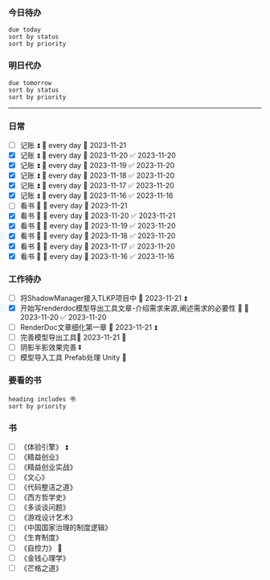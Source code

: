 ### 今日待办
```tasks
due today
sort by status
sort by priority
```

### 明日代办
```tasks
due tomorrow
sort by status
sort by priority
```

---
### 日常
- [ ] 记账 ⏫ 🔁 every day 📅 2023-11-21
- [x] 记账 ⏫ 🔁 every day 📅 2023-11-20 ✅ 2023-11-20
- [x] 记账 ⏫ 🔁 every day 📅 2023-11-19 ✅ 2023-11-20
- [x] 记账 ⏫ 🔁 every day 📅 2023-11-18 ✅ 2023-11-20
- [x] 记账 ⏫ 🔁 every day 📅 2023-11-17 ✅ 2023-11-20
- [x] 记账 ⏫ 🔁 every day 📅 2023-11-16 ✅ 2023-11-16
- [ ] 看书 🔼 🔁 every day 📅 2023-11-21
- [x] 看书 🔼 🔁 every day 📅 2023-11-20 ✅ 2023-11-21
- [x] 看书 🔼 🔁 every day 📅 2023-11-19 ✅ 2023-11-20
- [x] 看书 🔼 🔁 every day 📅 2023-11-18 ✅ 2023-11-20
- [x] 看书 🔼 🔁 every day 📅 2023-11-17 ✅ 2023-11-20
- [x] 看书 🔼 🔁 every day 📅 2023-11-16 ✅ 2023-11-16

### 工作待办
- [ ] 将ShadowManager接入TLKP项目中 📅 2023-11-21 ⏫ 
- [x] 开始写renderdoc模型导出工具文章-介绍需求来源,阐述需求的必要性 🔺 📅 2023-11-20 ✅ 2023-11-20
- [ ] RenderDoc文章细化第一章 📅 2023-11-21 ⏫ 
- [ ] 完善模型导出工具📅 2023-11-21 🔽 
- [ ] 阴影半影效果完善 ⏬ 
- [ ] 模型导入工具 Prefab处理 Unity 🔼

### 要看的书
```tasks
heading includes 书
sort by priority
```

### 书
- [ ] 《体验引擎》 ⏫ 
- [ ] 《精益创业》
- [ ] 《精益创业实战》
- [ ] 《文心》
- [ ] 《代码整洁之道》
- [ ] 《西方哲学史》
- [ ] 《多谈谈问题》
- [ ] 《游戏设计艺术》
- [ ] 《中国国家治理的制度逻辑》
- [ ] 《生育制度》
- [ ] 《自控力》 🔼 
- [ ] 《金钱心理学》
- [ ] 《芒格之道》